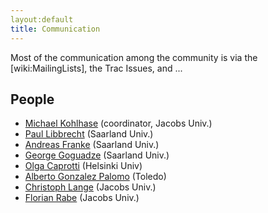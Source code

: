 ```yaml
---
layout:default
title: Communication
---
```

 
Most of the communication among the community is via the [wiki:MailingLists], the Trac Issues, and ...

 
People
---
 

- [Michael Kohlhase]("http://kwarc.info/kohlhase/") (coordinator, Jacobs Univ.) 
- [Paul Libbrecht]("http://www.ags.uni-sb.de/~paul") (Saarland Univ.) 
- [Andreas Franke]("http://www.ags.uni-sb.de/~afranke") (Saarland Univ.) 
- [George Goguadze]("http://www.ags.uni-sb.de/~george/") (Saarland Univ.) 
- [Olga Caprotti]("http://www.risc.uni-linz.ac.at/people/ocaprott/") (Helsinki Univ) 
- [Alberto Gonzalez Palomo]("http://www.matracas.org") (Toledo) 
- [Christoph Lange]("http://kwarc.info/clange/") (Jacobs Univ.) 
- [Florian Rabe]("http://kwarc.info/frabe/") (Jacobs Univ.) 

